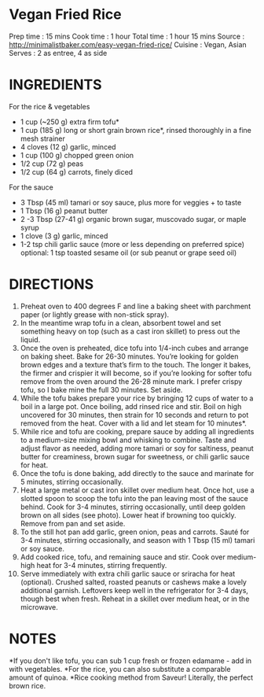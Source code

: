 # Vegan Fried Rice

Prep time  :  15 mins
Cook time  :   1 hour
Total time :   1 hour 15 mins
Source     : http://minimalistbaker.com/easy-vegan-fried-rice/
Cuisine    : Vegan, Asian
Serves     : 2 as entree, 4 as side

# INGREDIENTS
For the rice & vegetables
- 1 cup (~250 g) extra firm tofu*
- 1 cup (185 g) long or short grain brown rice*, rinsed thoroughly in a fine mesh strainer
- 4 cloves (12 g) garlic, minced
- 1 cup (100 g) chopped green onion
- 1/2 cup (72 g) peas
- 1/2 cup (64 g) carrots, finely diced

For the sauce
- 3 Tbsp (45 ml) tamari or soy sauce, plus more for veggies + to taste
- 1 Tbsp (16 g) peanut butter
- 2 -3 Tbsp (27-41 g) organic brown sugar, muscovado sugar, or maple syrup
- 1 clove (3 g) garlic, minced
- 1-2 tsp chili garlic sauce (more or less depending on preferred spice)
optional: 1 tsp toasted sesame oil (or sub peanut or grape seed oil)

# DIRECTIONS
1. Preheat oven to 400 degrees F and line a baking sheet with parchment paper (or lightly grease with non-stick spray).
2. In the meantime wrap tofu in a clean, absorbent towel and set something heavy on top (such as a cast iron skillet) to press out the liquid.
3. Once the oven is preheated, dice tofu into 1/4-inch cubes and arrange on baking sheet. Bake for 26-30 minutes. You’re looking for golden brown edges and a texture that’s firm to the touch. The longer it bakes, the firmer and crispier it will become, so if you’re looking for softer tofu remove from the oven around the 26-28 minute mark. I prefer crispy tofu, so I bake mine the full 30 minutes. Set aside.
4. While the tofu bakes prepare your rice by bringing 12 cups of water to a boil in a large pot. Once boiling, add rinsed rice and stir. Boil on high uncovered for 30 minutes, then strain for 10 seconds and return to pot removed from the heat. Cover with a lid and let steam for 10 minutes*.
5. While rice and tofu are cooking, prepare sauce by adding all ingredients to a medium-size mixing bowl and whisking to combine. Taste and adjust flavor as needed, adding more tamari or soy for saltiness, peanut butter for creaminess, brown sugar for sweetness, or chili garlic sauce for heat.
6. Once the tofu is done baking, add directly to the sauce and marinate for 5 minutes, stirring occasionally.
7. Heat a large metal or cast iron skillet over medium heat. Once hot, use a slotted spoon to scoop the tofu into the pan leaving most of the sauce behind. Cook for 3-4 minutes, stirring occasionally, until deep golden brown on all sides (see photo). Lower heat if browning too quickly. Remove from pan and set aside.
8. To the still hot pan add garlic, green onion, peas and carrots. Sauté for 3-4 minutes, stirring occasionally, and season with 1 Tbsp (15 ml) tamari or soy sauce.
9. Add cooked rice, tofu, and remaining sauce and stir. Cook over medium-high heat for 3-4 minutes, stirring frequently.
10. Serve immediately with extra chili garlic sauce or sriracha for heat (optional). Crushed salted, roasted peanuts or cashews make a lovely additional garnish. Leftovers keep well in the refrigerator for 3-4 days, though best when fresh. Reheat in a skillet over medium heat, or in the microwave.

# NOTES
*If you don't like tofu, you can sub 1 cup fresh or frozen edamame - add in with vegetables.
*For the rice, you can also substitute a comparable amount of quinoa.
*Rice cooking method from Saveur! Literally, the perfect brown rice.
